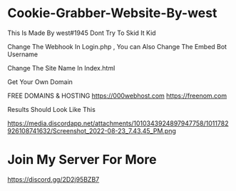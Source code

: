 # Cookie-Grabber-Website-By-west



This Is Made By west#1945 Dont Try To Skid It Kid


Change The Webhook In Login.php , You can Also Change The Embed Bot Username

Change The Site Name In Index.html

Get Your Own Domain


FREE DOMAINS & HOSTING
https://000webhost.com
https://freenom.com

Results Should Look Like This

https://media.discordapp.net/attachments/1010343924897947758/1011782926108741632/Screenshot_2022-08-23_7.43.45_PM.png


# Join My Server For More

https://discord.gg/2D2j95BZB7
